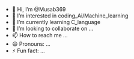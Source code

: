 - 👋 Hi, I’m @Musab369
- 👀 I’m interested in coding_Ai/Machine_learning
- 🌱 I’m currently learning C_language
- 💞️ I’m looking to collaborate on ...
- 📫 How to reach me ...
- 😄 Pronouns: ...
- ⚡ Fun fact: ...

<!---
Musab369/Musab369 is a ✨ special ✨ repository because its `README.md` (this file) appears on your GitHub profile.
You can click the Preview link to take a look at your changes.
--->
